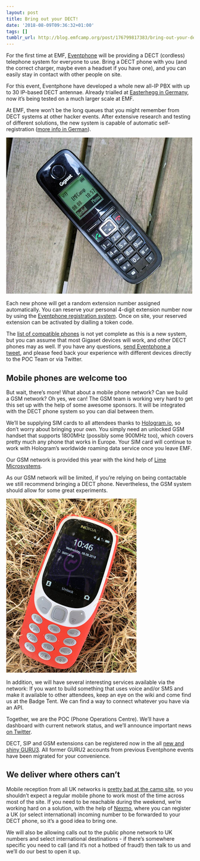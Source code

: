 ```yaml
---
layout: post
title: Bring out your DECT!
date: '2018-08-09T09:36:32+01:00'
tags: []
tumblr_url: http://blog.emfcamp.org/post/176799817383/bring-out-your-dect
---
```

For the first time at EMF, [Eventphone](https://eventphone.de/) will be providing a DECT (cordless) telephone system for everyone to use. Bring a DECT phone with you (and the correct charger, maybe even a headset if you have one), and you can easily stay in contact with other people on site. 

For this event, Eventphone have developed a whole new all-IP PBX with up to 30 IP-based DECT antennae. Already trialled at [Easterhegg in Germany](https://www.youtube.com/watch?v=5eguMOTkq_8), now it’s being tested on a much larger scale at EMF.

At EMF, there won’t be the long queues that you might remember from DECT systems at other hacker events. After extensive research and testing of different solutions, the new system is capable of automatic self-registration ([more info in German](https://www.youtube.com/watch?v=m-eEwjZp-40)).

![A DECT phone on the EMFcamp network](/images/tumblr_inline_pd54xoyOr81rpuop0_500.jpg)

Each new phone will get a random extension number assigned automatically. You can reserve your personal 4-digit extension number now by using the [Eventphone registration system](https://guru3.eventphone.de). Once on site, your reserved extension can be activated by dialling a token code. 

The [list of compatible phones](https://eventphone.de/doku/dect_phone_compatibility_list_v2:start) is not yet complete as this is a new system, but you can assume that most Gigaset devices will work, and other DECT phones may as well. If you have any questions, [send Eventphone a tweet](https://twitter.com/eventphone), and please feed back your experience with different devices directly to the POC Team or via Twitter.

## Mobile phones are welcome too

But wait, there’s more! What about a mobile phone network? Can we build a GSM network? Oh yes, we can! The GSM team is working very hard to get this set up with the help of some awesome sponsors. It will be integrated with the DECT phone system so you can dial between them. 

We’ll be supplying SIM cards to all attendees thanks to [Hologram.io](https://hologram.io), so don’t worry about bringing your own. You simply need an unlocked GSM handset that supports 1800MHz (possibly some 900MHz too), which covers pretty much any phone that works in Europe. Your SIM card will continue to work with Hologram’s worldwide roaming data service once you leave EMF.

Our GSM network is provided this year with the kind help of [Lime Microsystems](https://limemicro.com/).

As our GSM network will be limited, if you’re relying on being contactable we still recommend bringing a DECT phone. Nevertheless, the GSM system should allow for some great experiments. 

![A GSM phone on the EMFCamp network](/images/tumblr_inline_pd54wxsbuW1rpuop0_400.jpg)

In addition, we will have several interesting services available via the network: If you want to build something that uses voice and/or SMS and make it available to other attendees, keep an eye on the wiki and come find us at the Badge Tent. We can find a way to connect whatever you have via an API.

Together, we are the POC (Phone Operations Centre). We’ll have a dashboard with current network status, and we’ll announce important news [on Twitter](https://twitter.com/eventphone).

DECT, SIP and GSM extensions can be registered now in the all [new and shiny GURU3](https://guru3.eventphone.de). All former GURU2 accounts from previous Eventphone events have been migrated for your convenience.

## We deliver where others can’t

Mobile reception from all UK networks is [pretty bad at the camp site](https://wiki.emfcamp.org/wiki/FAQ#What.27s_the_mobile_phone_coverage_like.3F), so you shouldn’t expect a regular mobile phone to work most of the time across most of the site. If you need to be reachable during the weekend, we’re working hard on a solution, with the help of [Nexmo](https://www.nexmo.com), where you can register a UK (or select international) incoming number to be forwarded to your DECT phone, so it’s a good idea to bring one.

We will also be allowing calls out to the public phone network to UK numbers and select international destinations - if there’s somewhere specific you need to call (and it’s not a hotbed of fraud!) then talk to us and we’ll do our best to open it up.
